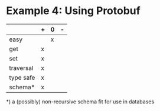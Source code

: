 # Example 4: Using Protobuf


|           | + | 0 | - |
|-----------|---|---|---|
| easy      |   | x |   |
| get       | x |   |   |
| set       | x |   |   |
| traversal | x |   |   |
| type safe | x |   |   |
| schema*   | x |   |   |

*) a (possibly) non-recursive schema fit for use in databases
